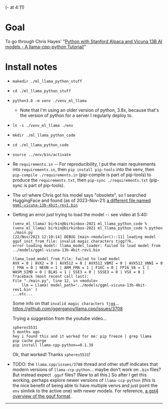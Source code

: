 (- at 4:11)

# Goal

To go through Chris Hayes' "[Python with Stanford Alpaca and Vicuna 13B AI models - A llama-cpp-python Tutorial!](https://www.youtube.com/watch?v=-BidzsQYZM4)"


# Install notes

- `makedir ./ml_llama_python_stuff`

- `cd ./ml_llama_python_stuff`

- `python3.8 -m venv ./venv_ml_llama`

    - Note that I'm using an older version of python, 3.8x, because that's the version of python for a server I regularly deploy to.

- `ln -s ./venv_ml_llama ./env`

- `mkdir ./ml_llama_python_code`

- `cd ./ml_llama_python_code`

- `source ../env/bin/activate`

- Re `requirements.in` -- For reproducibility, I put the main requirements into `requirements.in`, then `pip install pip-tools` into the venv, then `pip-compile ./requirements.in` (pip-compile is part of pip-tools) to produce the `requirements.txt`, then `pip-sync ./requirements.txt` (pip-sync is part of pip-tools).

- The url where Chris got his model says "obsolete", so I searched HuggingFace and found (as of 2023-Nov-21) [a different file named `ggml-vicuna-13b-4bit-rev1.bin`](https://huggingface.co/Bleak/ggml-vicuna-13b-4bit-rev1/tree/main)

- Getting an error just trying to load the model -- see video at 5:40:

    ```
    (venv_ml_llama) birkin@birkinbox-2021 ml_llama_python_code % 
    (venv_ml_llama) birkin@birkinbox-2021 ml_llama_python_code % python ./main.py
    [22/Nov/2023 12:10:14] DEBUG [main-<module>()::11] loading model
    gguf_init_from_file: invalid magic characters tjgg??k.
    error loading model: llama_model_loader: failed to load model from ../models/ggml-vicuna-13b-4bit-rev1.bin

    llama_load_model_from_file: failed to load model
    AVX = 0 | AVX2 = 0 | AVX512 = 0 | AVX512_VBMI = 0 | AVX512_VNNI = 0 | FMA = 0 | NEON = 1 | ARM_FMA = 1 | F16C = 0 | FP16_VA = 1 | WASM_SIMD = 0 | BLAS = 1 | SSE3 = 0 | SSSE3 = 0 | VSX = 0 | 
    Traceback (most recent call last):
    File "./main.py", line 12, in <module>
        llm = Llama( model_path='../models/ggml-vicuna-13b-4bit-rev1.bin' )
    ...etc...
    ```

    Some info on that `invalid magic characters tjgg`...
    <https://github.com/ggerganov/llama.cpp/issues/3708>

    Trying a suggestion from the youtube video...

    ```
    spheres5531
    5 months ago
    hey i found this and it worked for me: pip freeze | grep llama
    pip cache purge
    pip install llama-cpp-python==0.1.39
    ```

    Ok, that worked! Thanks `spheres5531`!

- TODO: the `llama.cpp/issues/3708` thread and other stuff indicates that modern versions of `llama-ccp-python`... maybe don't work on `.bin` files? But instead expect `.gguf` files? (New to all this.) So after I get this working, perhaps explore newer versions of `llama-ccp-python` (this is the nice benefit of being able to have multiple venvs and just point the `env` simlink to the active one) with newer models. For reference, [a gpt4 overview of the gguf format](https://chat.openai.com/share/6826ff67-432e-4e04-99b4-6e9be08242bd).

---
